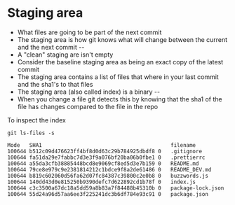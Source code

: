 # Staging area

- What files are going to be part of the next commit
- The staging area is how git knows what will change between the current and the next commit
--
- A "clean" staging are isn't empty
- Consider the baseline staging area as being an exact copy of the latest commit
- The staging area contains a list of files that where in your last commit and the sha1's to that files
- The staging area (also called index) is a binary
--
- When you change a file git detects this by knowing that the sha1 of the file has changes compared to the file in the repo

To inspect the index

```SHELL
git ls-files -s

Mode   SHA1                                         filename
100644 b512c09d476623ff4bf8d0d63c29b784925dbdf8 0	.gitignore
100644 fa51da29e7fabbc7d3e3f9a076bf20ba06b0fbe1 0	.prettierrc
100644 a55da3cfb38885448bcd8e9069cf8ed5d3e7b159 0	README.md
100644 79ce8e979c9e2381814212c1bdce9f8a2de61486 0	README_DEV.md
100644 b819c602060d56fa62d07fc84387c39800c2e0b8 0	buzzwords.js
100644 140dd43d0e815250b9390defc7d622892cd1b78f 0	index.js
100644 c3c3500a67dc18a5dd59a8b83a7f84488b45310b 0	package-lock.json
100644 55d24a96d57aa6ee3f225241dc3b6df784e93c91 0	package.json
```
